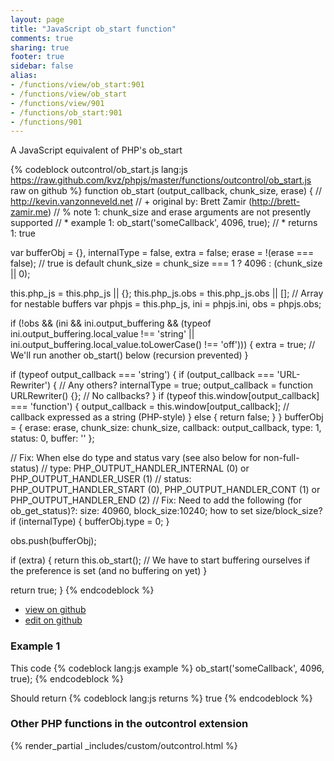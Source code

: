 ```yaml
---
layout: page
title: "JavaScript ob_start function"
comments: true
sharing: true
footer: true
sidebar: false
alias:
- /functions/view/ob_start:901
- /functions/view/ob_start
- /functions/view/901
- /functions/ob_start:901
- /functions/901
---
```

<!-- Generated by Rakefile:build -->
A JavaScript equivalent of PHP's ob_start

{% codeblock outcontrol/ob_start.js lang:js https://raw.github.com/kvz/phpjs/master/functions/outcontrol/ob_start.js raw on github %}
function ob_start (output_callback, chunk_size, erase) {
  // http://kevin.vanzonneveld.net
  // +   original by: Brett Zamir (http://brett-zamir.me)
  // %        note 1: chunk_size and erase arguments are not presently supported
  // *     example 1: ob_start('someCallback', 4096, true);
  // *     returns 1: true

  var bufferObj = {},
    internalType = false,
    extra = false;
  erase = !(erase === false); // true is default
  chunk_size = chunk_size === 1 ? 4096 : (chunk_size || 0);

  this.php_js = this.php_js || {};
  this.php_js.obs = this.php_js.obs || []; // Array for nestable buffers
  var phpjs = this.php_js,
    ini = phpjs.ini,
    obs = phpjs.obs;

  if (!obs && (ini && ini.output_buffering && (typeof ini.output_buffering.local_value !== 'string' || ini.output_buffering.local_value.toLowerCase() !== 'off'))) {
    extra = true; // We'll run another ob_start() below (recursion prevented)
  }

  if (typeof output_callback === 'string') {
    if (output_callback === 'URL-Rewriter') { // Any others?
      internalType = true;
      output_callback = function URLRewriter() {}; // No callbacks?
    }
    if (typeof this.window[output_callback] === 'function') {
      output_callback = this.window[output_callback]; // callback expressed as a string (PHP-style)
    } else {
      return false;
    }
  }
  bufferObj = {
    erase: erase,
    chunk_size: chunk_size,
    callback: output_callback,
    type: 1,
    status: 0,
    buffer: ''
  };

  // Fix: When else do type and status vary (see also below for non-full-status)
  // type: PHP_OUTPUT_HANDLER_INTERNAL (0) or PHP_OUTPUT_HANDLER_USER (1)
  // status: PHP_OUTPUT_HANDLER_START (0), PHP_OUTPUT_HANDLER_CONT (1) or PHP_OUTPUT_HANDLER_END (2)
  // Fix: Need to add the following (for ob_get_status)?:   size: 40960, block_size:10240; how to set size/block_size?
  if (internalType) {
    bufferObj.type = 0;
  }

  obs.push(bufferObj);

  if (extra) {
    return this.ob_start(); // We have to start buffering ourselves if the preference is set (and no buffering on yet)
  }

  return true;
}
{% endcodeblock %}

 - [view on github](https://github.com/kvz/phpjs/blob/master/functions/outcontrol/ob_start.js)
 - [edit on github](https://github.com/kvz/phpjs/edit/master/functions/outcontrol/ob_start.js)

### Example 1
This code
{% codeblock lang:js example %}
ob_start('someCallback', 4096, true);
{% endcodeblock %}

Should return
{% codeblock lang:js returns %}
true
{% endcodeblock %}


### Other PHP functions in the outcontrol extension
{% render_partial _includes/custom/outcontrol.html %}
